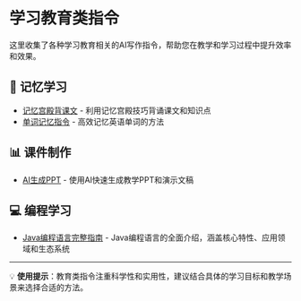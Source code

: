 # 学习教育类指令

这里收集了各种学习教育相关的AI写作指令，帮助您在教学和学习过程中提升效率和效果。

## 🧠 记忆学习
- [记忆宫殿背课文](./memory-palace.md) - 利用记忆宫殿技巧背诵课文和知识点
- [单词记忆指令](./word-memory.md) - 高效记忆英语单词的方法

## 📊 课件制作
- [AI生成PPT](./ai-ppt.md) - 使用AI快速生成教学PPT和演示文稿

## 💻 编程学习
- [Java编程语言完整指南](./java-programming-guide.md) - Java编程语言的全面介绍，涵盖核心特性、应用领域和生态系统

---

💡 **使用提示**：教育类指令注重科学性和实用性，建议结合具体的学习目标和教学场景来选择合适的方法。